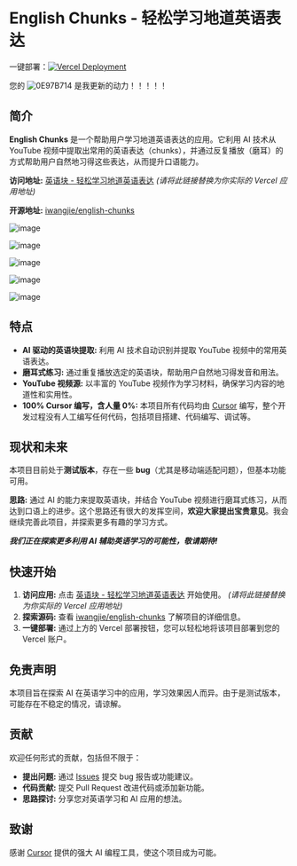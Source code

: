 # English Chunks - 轻松学习地道英语表达

一键部署：[![Vercel Deployment](https://vercel.com/button)](https://vercel.com/new/clone?repository-url=https%3A%2F%2Fgithub.com%2Fiwangjie%2Fenglish-chunks&project-name=english-chunks&repository-name=english-chunks)

您的 ![0E97B714](https://github.com/user-attachments/assets/2d01f855-86f8-491c-8c56-61d85eee093b) 是我更新的动力！！！！！


## 简介

**English Chunks** 是一个帮助用户学习地道英语表达的应用。它利用 AI 技术从 YouTube 视频中提取出常用的英语表达（chunks），并通过反复播放（磨耳）的方式帮助用户自然地习得这些表达，从而提升口语能力。

**访问地址:** [英语块 - 轻松学习地道英语表达](https://your-vercel-app-url.vercel.app) _(请将此链接替换为你实际的 Vercel 应用地址)_

**开源地址:** [iwangjie/english-chunks](https://github.com/iwangjie/english-chunks)


![image](https://github.com/user-attachments/assets/a7043720-538a-4bbb-b49b-787d6c9487f7)

![image](https://github.com/user-attachments/assets/a0636f35-cd21-41c6-86e4-d70cf5088b52)


![image](https://github.com/user-attachments/assets/ed0b3a84-9089-4de0-9ec1-396ac65e976a)

![image](https://github.com/user-attachments/assets/a2268b24-6720-4c9a-b0ee-da7ca875eaad)

![image](https://github.com/user-attachments/assets/0b825ca4-8688-46f7-9208-d1f45e3b7c22)


## 特点

*   **AI 驱动的英语块提取:** 利用 AI 技术自动识别并提取 YouTube 视频中的常用英语表达。
*   **磨耳式练习:** 通过重复播放选定的英语块，帮助用户自然地习得发音和用法。
*   **YouTube 视频源:**  以丰富的 YouTube 视频作为学习材料，确保学习内容的地道性和实用性。
*   **100% Cursor 编写，含人量 0%:** 本项目所有代码均由 [Cursor](https://cursor.sh/) 编写，整个开发过程没有人工编写任何代码，包括项目搭建、代码编写、调试等。

## 现状和未来

本项目目前处于**测试版本**，存在一些 **bug**（尤其是移动端适配问题），但基本功能可用。

**思路:** 通过 AI 的能力来提取英语块，并结合 YouTube 视频进行磨耳式练习，从而达到口语上的进步。这个思路还有很大的发挥空间，**欢迎大家提出宝贵意见**。我会继续完善此项目，并探索更多有趣的学习方式。

**_我们正在探索更多利用 AI 辅助英语学习的可能性，敬请期待!_**

## 快速开始

1. **访问应用:**  点击 [英语块 - 轻松学习地道英语表达](https://english.nobb.asia/) 开始使用。 _(请将此链接替换为你实际的 Vercel 应用地址)_
2. **探索源码:** 查看 [iwangjie/english-chunks](https://github.com/iwangjie/english-chunks) 了解项目的详细信息。
3. **一键部署:** 通过上方的 Vercel 部署按钮，您可以轻松地将该项目部署到您的 Vercel 账户。

## 免责声明

本项目旨在探索 AI 在英语学习中的应用，学习效果因人而异。由于是测试版本，可能存在不稳定的情况，请谅解。

## 贡献

欢迎任何形式的贡献，包括但不限于：

*   **提出问题:** 通过 [Issues](https://github.com/iwangjie/english-chunks/issues) 提交 bug 报告或功能建议。
*   **代码贡献:** 提交 Pull Request 改进代码或添加新功能。
*   **思路探讨:** 分享您对英语学习和 AI 应用的想法。

## 致谢

感谢 [Cursor](https://cursor.sh/) 提供的强大 AI 编程工具，使这个项目成为可能。
